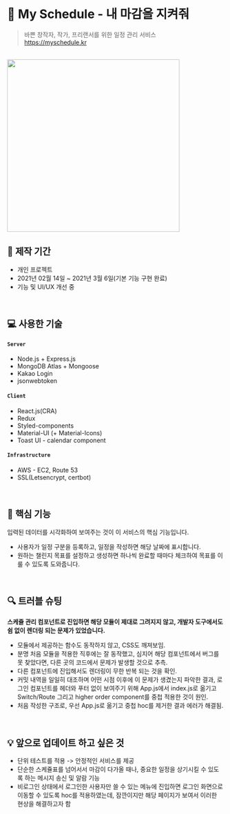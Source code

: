 # :ledger: My Schedule - 내 마감을 지켜줘
  > 바쁜 창작자, 작가, 프리랜서를 위한 일정 관리 서비스 <br>
  > https://myschedule.kr

<br>

<img src="https://user-images.githubusercontent.com/55972804/110795901-b230c280-82ba-11eb-907f-4491e7f069dc.png" width="400px" />
  
<br>

## :date: 제작 기간
  - 개인 프로젝트
  - 2021년 02월 14일 ~ 2021년 3월 6일(기본 기능 구현 완료)
  - 기능 및 UI/UX 개선 중

<br>

## :computer: 사용한 기술
#### `Server`
  - Node.js + Express.js
  - MongoDB Atlas + Mongoose
  - Kakao Login
  - jsonwebtoken
  
#### `Client`
  - React.js(CRA)
  - Redux
  - Styled-components
  - Material-UI (+ Material-Icons)
  - Toast UI - calendar component

#### `Infrastructure`
  - AWS - EC2, Route 53
  - SSL(Letsencrypt, certbot)

<br>

## :key: 핵심 기능
  입력된 데이터를 시각화하여 보여주는 것이 이 서비스의 핵심 기능입니다.<br>
  - 사용자가 일정 구분을 등록하고, 일정을 작성하면 해당 날짜에 표시합니다.<br>
  - 원하는 챌린지 목표를 설정하고 생성하면 하나씩 완료할 때마다 체크하여 목표를 이룰 수 있도록 도와줍니다.<br>


<br>

## :mag: 트러블 슈팅
  **스케쥴 관리 컴포넌트로 진입하면 해당 모듈이 제대로 그려지지 않고, 개발자 도구에서도 쉼 없이 렌더링 되는 문제가 있었습니다.**
  - 모듈에서 제공하는 함수도 동작하지 않고, CSS도 깨져보임.
  - 분명 처음 모듈을 적용한 직후에는 잘 동작했고, 심지어 해당 컴포넌트에서 버그를 못 찾았다면, 다른 곳의 코드에서 문제가 발생할 것으로 추측.
  - 다른 컴포넌트에 진입해서도 렌더링이 무한 반복 되는 것을 확인.
  - 커밋 내역을 일일히 대조하며 어떤 시점 이후에 이 문제가 생겼는지 파악한 결과, 로그인 컴포넌트를 헤더와 푸터 없이 보여주기 위해 App.js에서
    index.js로 옮기고 Switch/Route 그리고 higher order component를 중첩 적용한 것이 원인.
  - 처음 작성한 구조로, 우선 App.js로 옮기고 중첩 hoc를 제거한 결과 에러가 해결됨.

<br>

## :bulb: 앞으로 업데이트 하고 싶은 것
  - 단위 테스트를 적용 -> 안정적인 서비스를 제공
  - 단순한 스케쥴표를 넘어서서 마감이 다가올 때나, 중요한 일정을 상기시킬 수 있도록 하는 메시지 송신 및 알람 기능
  - 비로그인 상태에서 로그인한 사용자만 쓸 수 있는 메뉴에 진입하면 로그인 화면으로 이동할 수 있도록 hoc를 적용하였는데,
    잠깐이지만 해당 페이지가 보여서 이러한 현상을 해결하고자 함
